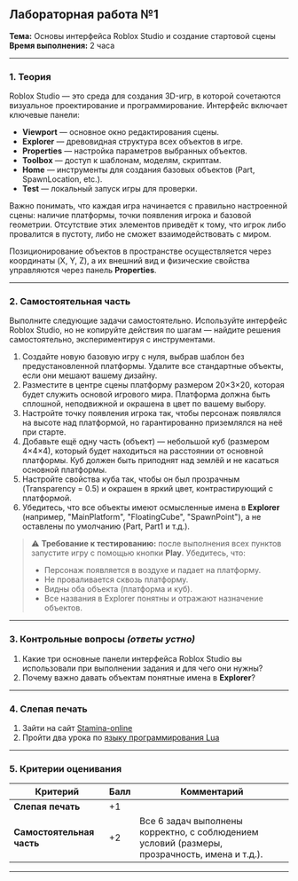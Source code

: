 ## **Лабораторная работа №1**  
**Тема:** Основы интерфейса Roblox Studio и создание стартовой сцены  
**Время выполнения:** 2 часа  

---

### **1. Теория**

Roblox Studio — это среда для создания 3D-игр, в которой сочетаются визуальное проектирование и программирование. Интерфейс включает ключевые панели:

- **Viewport** — основное окно редактирования сцены.
- **Explorer** — древовидная структура всех объектов в игре.
- **Properties** — настройка параметров выбранных объектов.
- **Toolbox** — доступ к шаблонам, моделям, скриптам.
- **Home** — инструменты для создания базовых объектов (Part, SpawnLocation, etc.).
- **Test** — локальный запуск игры для проверки.

Важно понимать, что каждая игра начинается с правильно настроенной сцены: наличие платформы, точки появления игрока и базовой геометрии. Отсутствие этих элементов приведёт к тому, что игрок либо провалится в пустоту, либо не сможет взаимодействовать с миром.

Позиционирование объектов в пространстве осуществляется через координаты (X, Y, Z), а их внешний вид и физические свойства управляются через панель **Properties**.

---

### **2. Самостоятельная часть**

Выполните следующие задачи самостоятельно. Используйте интерфейс Roblox Studio, но не копируйте действия по шагам — найдите решения самостоятельно, экспериментируя с инструментами.

1. Создайте новую базовую игру с нуля, выбрав шаблон без предустановленной платформы. Удалите все стандартные объекты, если они мешают вашему дизайну.
2. Разместите в центре сцены платформу размером 20×3×20, которая будет служить основой игрового мира. Платформа должна быть сплошной, неподвижной и окрашена в цвет по вашему выбору.
3. Настройте точку появления игрока так, чтобы персонаж появлялся на высоте над платформой, но гарантированно приземлялся на неё при старте.
4. Добавьте ещё одну часть (объект) — небольшой куб (размером 4×4×4), который будет находиться на расстоянии от основной платформы. Куб должен быть приподнят над землёй и не касаться основной платформы.
5. Настройте свойства куба так, чтобы он был прозрачным (Transparency = 0.5) и окрашен в яркий цвет, контрастирующий с платформой.
6. Убедитесь, что все объекты имеют осмысленные имена в **Explorer** (например, "MainPlatform", "FloatingCube", "SpawnPoint"), а не оставлены по умолчанию (Part, Part1 и т.д.).

> ⚠️ **Требование к тестированию:** после выполнения всех пунктов запустите игру с помощью кнопки **Play**. Убедитесь, что:
> - Персонаж появляется в воздухе и падает на платформу.
> - Не проваливается сквозь платформу.
> - Видны оба объекта (платформа и куб).
> - Все названия в Explorer понятны и отражают назначение объектов.

---

### **3. Контрольные вопросы** *(ответы устно)*

1. Какие три основные панели интерфейса Roblox Studio вы использовали при выполнении задания и для чего они нужны?
2. Почему важно давать объектам понятные имена в **Explorer**?

---

### **4. Слепая печать**

1. Зайти на сайт [Stamina-online](https://stamina-online.com/)
2. Пройти два урока по [языку программирования Lua](https://stamina-online.com/ru/workout/programming/21)
---

### **5. Критерии оценивания**

| Критерий                  | Балл | Комментарий |
|---------------------------|-------|-------------|
| **Слепая печать**         | +1     |  |
| **Самостоятельная часть** | +2     | Все 6 задач выполнены корректно, с соблюдением условий (размеры, прозрачность, имена и т.д.). |

---
